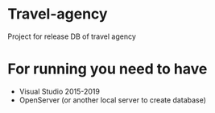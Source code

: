 # Travel-agency
Project for release DB of travel agency

# For running you need to have
- Visual Studio 2015-2019
- OpenServer (or another local server to create database)
